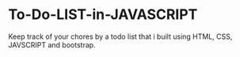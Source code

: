 # To-Do-LIST-in-JAVASCRIPT
Keep track of your chores by a todo list that i built using HTML, CSS, JAVSCRIPT and bootstrap.
